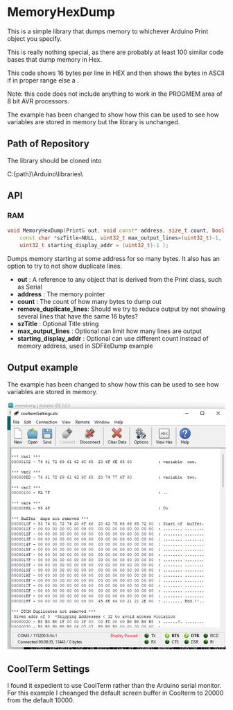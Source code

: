 # MemoryHexDump

This is a simple library that dumps memory to whichever Arduino Print object you specify. 

This is really nothing special, as there are probably at least 100 similar code bases that dump memory in Hex.

This code shows 16 bytes per line in HEX and then shows the bytes in ASCII if in proper range else a .

Note: this code does not include anything to work in the PROGMEM area of 8 bit AVR processors. 

The example has been changed to show how this can be used to see how variables are stored in memory but the library is unchanged.

## Path of Repository

The library should be cloned into

C:\{path}\Arduino\libraries\

## API

### RAM

```c++
void MemoryHexDump(Print& out, void const* address, size_t count, bool remove_duplicate_lines, 
	const char *szTitle=NULL, uint32_t max_output_lines=(uint32_t)-1, 
	uint32_t starting_display_addr = (uint32_t)-1 );

```
Dumps memory starting at some address for so many bytes.  It also has an option to 
try to not show duplicate lines. 

- **out** : A reference to any object that is derived from the Print class, such as Serial
- **address** : The memory pointer
- **count** : The count of how many bytes to dump out
- **remove_duplicate_lines**: Should we try to reduce output by not showing several lines that have the same 16 bytes?
- **szTitle** : Optional Title string
- **max_output_lines** : Optional can limit how many lines are output
- **starting_display_addr** : Optional can use different count instead of memory address, used in SDFileDump example


## Output example

The example has been changed to show how this can be used to see how variables are stored in memory.

![](example_output.png)

## CoolTerm Settings

I found it expedient to use CoolTerm rather than the Arduino serial monitor. For this example I cheanged the default screen buffer in Coolterm to 20000 from the default 10000. 
